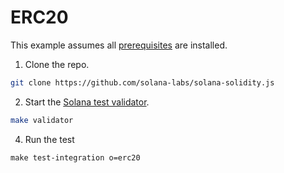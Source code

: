 # ERC20

This example assumes all [prerequisites](../getting-started/setup.md) are installed.

1. Clone the repo.

```bash
git clone https://github.com/solana-labs/solana-solidity.js
```

2. Start the [Solana test validator](https://docs.solana.com/developing/test-validator).

```bash
make validator
```

4. Run the test

```
make test-integration o=erc20
```
